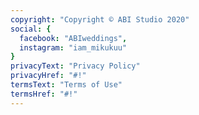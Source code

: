 ```yaml
---
copyright: "Copyright © ABI Studio 2020"
social: {
  facebook: "ABIweddings",
  instagram: "iam_mikukuu"
}
privacyText: "Privacy Policy"
privacyHref: "#!"
termsText: "Terms of Use"
termsHref: "#!"
---
```

